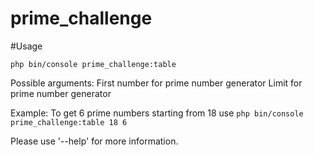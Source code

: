 prime_challenge
===============

#Usage

```php bin/console prime_challenge:table```

Possible arguments:
 First number for prime number generator
 Limit for prime number generator

 Example:
  To get 6 prime numbers starting from 18 use
  ```php bin/console prime_challenge:table 18 6```

Please use '--help' for more information.
